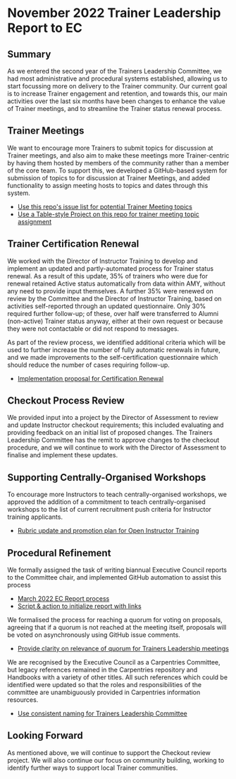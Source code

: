 # November 2022 Trainer Leadership Report to EC

## Summary

As we entered the second year of the Trainers Leadership Committee, we had most administrative and procedural systems established, allowing us to start focussing more on delivery to the Trainer community. Our current goal is to increase Trainer engagement and retention, and towards this, our main activities over the last six months have been changes to enhance the value of Trainer meetings, and to streamline the Trainer status renewal process.

<!-- #region -->

## Trainer Meetings

We want to encourage more Trainers to submit topics for discussion at Trainer meetings, and also aim to make these meetings more Trainer-centric by having them hosted by members of the community rather than a member of the core team. To support this, we developed a GitHub-based system for submission of topics to for discussion at Trainer Meetings, and added functionality to assign meeting hosts to topics and dates through this system. 

 - [Use this repo's issue list for potential Trainer Meeting topics](https://github.com/carpentries/trainers/issues/180)
 - [Use a Table-style Project on this repo for trainer meeting topic assignment](https://github.com/carpentries/trainers/issues/181)

## Trainer Certification Renewal

We worked with the Director of Instructor Training to develop and implement an updated and partly-automated process for Trainer status renewal. As a result of this update, 35% of trainers who were due for renewal retained Active status automatically from data within AMY, without any need to provide input themselves. A further 35% were renewed on review by the Committee and the Director of Instructor Training, based on activities self-reported through an updated questionnaire. Only 30% required further follow-up; of these, over half were transferred to Alumni (non-active) Trainer status anyway, either at their own request or because they were not contactable or did not respond to messages.

As part of the review process, we identified additional criteria which will be used to further increase the number of fully automatic renewals in future, and we made improvements to the self-certification questionnaire which should reduce the number of cases requiring follow-up.

 - [Implementation proposal for Certification Renewal](https://github.com/carpentries/trainers/issues/167)

## Checkout Process Review

We provided input into a project by the Director of Assessment to review and update Instructor checkout requirements; this included evaluating and providing feedback on an initial list of proposed changes. The Trainers Leadership Committee has the remit to approve changes to the checkout procedure, and we will continue to work with the Director of Assessment to finalise and implement these updates.

## Supporting Centrally-Organised Workshops

To encourage more Instructors to teach centrally-organised workshops, we approved the addition of a commitment to teach centrally-organised workshops to the list of current recruitment push criteria for Instructor training applicants.

 - [Rubric update and promotion plan for Open Instructor Training](https://github.com/carpentries/trainers/issues/172)

## Procedural Refinement

We formally assigned the task of writing biannual Executive Council reports to the Committee chair, and implemented GitHub automation to assist this process
 - [March 2022 EC Report process](https://github.com/carpentries/trainers/issues/168)
 - [Script & action to initialize report with links](https://github.com/carpentries/trainers/pull/187)

We formalised the process for reaching a quorum for voting on proposals, agreeing that if a quorum is not reached at the meeting itself, proposals will be voted on asynchronously using GitHub issue comments. 
 - [Provide clarity on relevance of quorum for Trainers Leadership meetings](https://github.com/carpentries/trainers/issues/164)

We are recognised by the Executive Council as a Carpentries Committee, but legacy references remained in the Carpentries repository and Handbooks with a variety of other titles. All such references which could be identified were updated so that the roles and responsibilities of the committee are unambiguously provided in Carpentries information resources.
 - [Use consistent naming for Trainers Leadership Committee](https://github.com/carpentries/trainers/issues/193)
 
 <!-- #endregion -->

## Looking Forward 

As mentioned above, we will continue to support the Checkout review project. We will also continue our focus on community building, working to identify further ways to support local Trainer communities.
